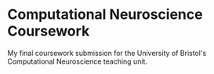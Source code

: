 # Computational Neuroscience Coursework
My final coursework submission for the University of Bristol's Computational Neuroscience teaching unit.
